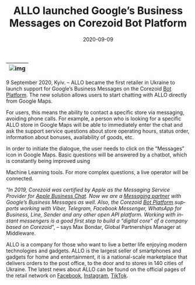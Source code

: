 ﻿---
date: '2020-09-09'
url: 'allo-google-business-messages-corezoid'
next: 'pumb-begunov'
title: 'ALLO launched Google’s Business Messages on Corezoid Bot Platform'
description: 'ALLO became the first retailer in Ukraine to launch support for Google’s Business Messages on the Corezoid Bot Platform. The new solution allows users to start chatting with ALLO directly from Google Maps.'
image: '/images/allo-google-business-messages-corezoid.png'
category:
    - 'Use cases'
subcategory:
    - 'Enterprise'
tags:
    - 'allo'
    - 'retail'
    - 'google'
    - 'business'
    - 'messages'
    - 'messenger'
    - 'chat'
    - 'bot'
    - 'platform'
lang: 'en'

---

| ![img](/images/allo-google-business-messages-corezoid.png) |
| --- |

9 September 2020, Kyiv. – ALLO became the first retailer in Ukraine to launch support for Google’s Business Messages on the Corezoid [Bot Platform](https://doc.corezoid.com/docs/bot-platform-20). The new solution allows users to start chatting with ALLO directly from Google Maps.

 
For users, this means the ability to contact a specific store via messaging, avoiding phone calls. For example, a person who is looking for a specific ALLO store in Google Maps will be able to immediately enter the chat and ask the support service questions about store operating hours, status order, information about bonuses, availability of goods, etc.

 
In order to initiate the dialogue, the user needs to click on the “Messages” icon in Google Maps. Basic questions will be answered by a chatbot, which is constantly being improved using

Machine Learning tools. For more complex questions, a live operator will be connected.


“*In 2019, Corezoid was certified by Apple as the Messaging Service Provider for [Apple Business Chat](https://corezoid.com/bot-platform/apple-business-chat/). Now we are a [Messaging partner](https://developers.google.com/business-communications/business-messages/partners) with Google’s Business Messages as well. Also, the Corezoid [Bot Platform](https://doc.corezoid.com/docs/bot-platform-20) supports working with Viber, Telegram, Facebook Messenger, WhatsApp for Business, Line, Sender and any other open API platform. Working with instant messengers is a good first step to build a “digital core” of a company based on Corezoid*”, – says Max Bondar, Global Partnerships Manager at Middleware.
  

ALLO is a company for those who want to live a better life enjoying modern technologies and gadgets. ALLO is the largest seller of smartphones and gadgets for home and entertainment, it is a national-scale marketplace that delivers orders to the post office, to the door and to stores in 140 cities of Ukraine. The latest news about ALLO can be found on the official pages of the retail network on [Facebook](https://www.facebook.com/allo), [Instagram](https://www.instagram.com/allo/), [TikTok](https://www.tiktok.com/@allo.official).
